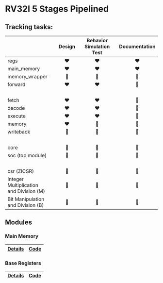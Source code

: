 # RV32I 5 Stages Pipelined

## Tracking tasks:

||Design|Behavior<br>Simulation Test|Documentation|
|:-|:-:|:-:|:-:|
|regs|:heart:|:heart:|:heart:|
|main_memory|:heart:|:heart:|:heart:|
|memory_wrapper|:white_heart:|:white_heart:|:white_heart:|
|forward|:heart:|:heart:|:white_heart:|
|<br>|
|fetch|:heart:|:heart:|:white_heart:|
|decode|:heart:|:heart:|:white_heart:|
|execute|:heart:|:heart:|:white_heart:|
|memory|:heart:|:white_heart:|:white_heart:|
|writeback|:white_heart:|:white_heart:|:white_heart:|
|<br>|
|core|:white_heart:|:white_heart:|:white_heart:|
|soc (top module)|:white_heart:|:white_heart:|:white_heart:|
|<br>|
|csr (ZICSR)|:white_heart:|:white_heart:|:white_heart:|
|Integer Multiplication<br>and Division (M)|:white_heart:|:white_heart:|:white_heart:|
|Bit Manipulation<br>and Division (B)|:white_heart:|:white_heart:|:white_heart:|



## Modules
### Main Memory

|[Details](./docs/modules/main_memory/main_memory.md)|[Code](./hw/rtl/main_memory.sv)|
|-|-|

### Base Registers

|[Details](./docs/modules/regs/regs.md)|[Code](./hw/rtl/regs.sv)|
|-|-|